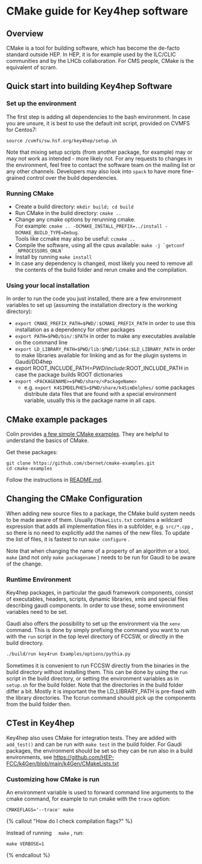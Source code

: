 # CMake guide for Key4hep software

## Overview

CMake is a tool for building software, which has become the de-facto
standard outside HEP. In HEP, it is for example used by the ILC/CLIC
communities and by the LHCb collaboration. For CMS people, CMake is the
equivalent of scram.

## Quick start into building Key4hep Software

### Set up the environment

The first step is adding all dependencies to the bash environment. 
In case you are unsure, it is best to use the default init script, provided on CVMFS for Centos7:

```
source /cvmfs/sw.hsf.org/key4hep/setup.sh
```

Note that mixing setup scripts (from another package, for example) may or may not work as intended - more likely not.
For any requests to changes in the environment, feel free to contact the software team on the mailing list or any other channels.
Developers may also look into `spack` to have more fine-grained control over the build dependencies.


### Running CMake

* Create a build directory: `mkdir build; cd build`
* Run CMake in the build directory: `cmake .. `
* Change any cmake options by rerunning cmake.\
  For example: `cmake .. -DCMAKE_INSTALL_PREFIX=../install -DCMAKE_BUILD_TYPE=Debug`.\
  Tools like ccmake may also be useful: `ccmake ..`
* Compile the software, using all the cpus available:    ```make -j `getconf _NPROCESSORS_ONLN` ```  
* Install by running `make install`
* In case any dependency is changed, most likely you need to remove all the contents of the build folder and rerun cmake and the compilation.

### Using your local installation

In order to run the code you just installed, there are a few environment variables to set up (assuming the installation directory is the working directory):

* `export CMAKE_PREFIX_PATH=$PWD/:$CMAKE_PREFIX_PATH`
  in order to use this installation as a dependency for other packages
* `export PATH=$PWD/bin/:$PATH`
  in order to make any executables available on the command line
* `export LD_LIBRARY_PATH=$PWD/lib:$PWD/lib64:$LD_LIBRARY_PATH`
  in order to make libraries available for linking and as for the plugin systems in Gaudi/DD4hep
* export ROOT_INCLUDE_PATH=$PWD/include:$ROOT_INCLUDE_PATH
  in case the package builds ROOT dictionaries
* `export <PACKAGENAME>=$PWD/share/<PackageName>`
    - e.g. `export K4SIMDELPHES=$PWD/share/k4SimDelphes/`
  some packages distribute data files that are found with a special environment variable, usually this is the package name in all caps.

## CMake example packages

Colin provides [a few simple CMake
examples](https://github.com/cbernet/cmake-examples). They are helpful to understand the basics of
CMake.

Get these packages:

    git clone https://github.com/cbernet/cmake-examples.git
    cd cmake-examples

Follow the instructions in
[README.md](https://github.com/cbernet/cmake-examples/blob/master/README.md).

## Changing the CMake Configuration


When adding new source files to a package, the CMake build system needs
to be made aware of them. Usually `CMakeLists.txt` contains a wildcard
expression that adds all implementation files in a subfolder, e.g.
`src/*.cpp` , so there is no need to explicitly add the names of the
new files. To update the list of files, it is fastest to run
`make configure` .

Note that when changing the name of a property of an algorithm or a
tool, `make` (and not only `make packagename` ) needs to be run for
Gaudi to be aware of the change.


### Runtime Environment

Key4hep packages, in particular the gaudi framework components, consist of executables, headers, scripts, dynamic libraries, xmls  and special files describing gaudi components.
In order to use these, some environment variables need to be set.

Gaudi also offers the possibility to set up the environment via the `xenv` command. This is done by simply prefixing the command you want to run with the `run` script in the top level directory of FCCSW, or directly in the build directory.

```bash
./build/run key4run Examples/options/pythia.py
```

Sometimes it is convenient to run FCCSW directly from the binaries in the build directory without installing them.
This can be done by using the `run` script in the build directory, or setting the environment variables as in `setup.sh` for the build folder.
Note that the directories in the  build folder differ a bit. Mostly it is important the the LD_LIBRARY_PATH is pre-fixed with the library directories. The fccrun command should pick up the components from the build folder then.



## CTest in Key4hep

Key4hep also uses CMake for integration tests.
They are added with `add_test()` and can be run with `make test` in the build folder. For Gaudi packages, the environment should be set so they can be run also in a build environments, see https://github.com/HEP-FCC/k4Gen/blob/main/k4Gen/CMakeLists.txt 



### Customizing how CMake is run

An environment variable is used to forward command line arguments to the cmake command, for example to run cmake with the `trace` option:

```
CMAKEFLAGS='--trace' make
```

{% callout "How do I check compilation flags?" %}

Instead of running `  make` , run:

 ```{.bash}
 make VERBOSE=1 
 ```

{% endcallout %}
